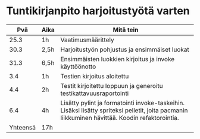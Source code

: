# Tuntikirjanpito harjoitustyötä varten

|  Pvä  |  Aika  |  Mitä tein  |
|-------|--------|-------------|
| 25.3  |  1h	 |  Vaatimusmäärittely |
| 30.3  |  2,5h  | Harjoitustyön pohjustus ja ensimmäiset luokat|
| 31.3  |  6,5h    | Ensimmäisten luokkien kirjoitus ja invoke käyttöönotto |
| 3.4   |  1h    | Testien kirjoitus aloitettu |
| 4.4   |  2h    | Testit kirjoitettu loppuun ja generoitu testikattavuusraportointi |
| 6.4   |  4h    | Lisätty pylint ja formatointi invoke-taskeihin. Lisäksi lisätty spriteksi pelletit, joita pacmanin liikkuminen hävittää. Koodin refaktorointia. |
| Yhteensä | 17h |  |
